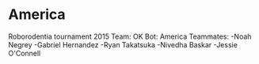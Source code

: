 # America
Roborodentia tournament 2015
Team: OK
Bot: America
Teammates:
-Noah Negrey
-Gabriel Hernandez
-Ryan Takatsuka
-Nivedha Baskar
-Jessie O'Connell
